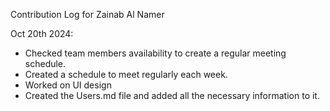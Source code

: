 Contribution Log for Zainab Al Namer

Oct 20th 2024:
- Checked team members availability to create a regular meeting schedule.
- Created a schedule to meet regularly each week. 
- Worked on UI design
- Created the Users.md file and added all the necessary information to it.